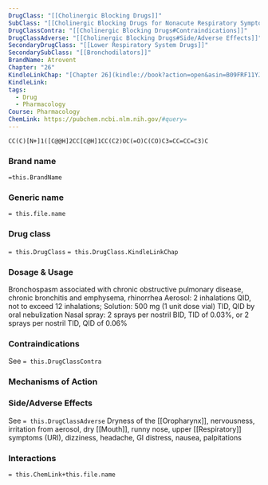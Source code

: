 ```yaml
---
DrugClass: "[[Cholinergic Blocking Drugs]]"
SubClass: "[[Cholinergic Blocking Drugs for Nonacute Respiratory Symptom Relief]]"
DrugClassContra: "[[Cholinergic Blocking Drugs#Contraindications]]"
DrugClassAdverse: "[[Cholinergic Blocking Drugs#Side/Adverse Effects]]"
SecondaryDrugClass: "[[Lower Respiratory System Drugs]]"
SecondarySubClass: "[[Bronchodilators]]"
BrandName: Atrovent
Chapter: "26"
KindleLinkChap: "[Chapter 26](kindle://book?action=open&asin=B09FRF11YJ&location=13703)"
KindleLink: 
tags:
  - Drug
  - Pharmacology
Course: Pharmacology
ChemLink: https://pubchem.ncbi.nlm.nih.gov/#query=
---
```

```smiles
CC(C)[N+]1([C@@H]2CC[C@H]1CC(C2)OC(=O)C(CO)C3=CC=CC=C3)C
```

### Brand name
`=this.BrandName`

### Generic name
`= this.file.name`

### Drug class 
`= this.DrugClass`
	`= this.DrugClass.KindleLinkChap`

### Dosage & Usage
Bronchospasm associated with chronic obstructive pulmonary disease, chronic bronchitis and emphysema, rhinorrhea 
Aerosol: 2 inhalations QID, not to exceed 12 inhalations; Solution: 500 mg (1 unit dose vial) TID, QID by oral nebulization 
Nasal spray: 2 sprays per nostril BID, TID of 0.03%, or 2 sprays per nostril TID, QID of 0.06%
### Contraindications
See `= this.DrugClassContra`

### Mechanisms of Action

### Side/Adverse Effects
See `= this.DrugClassAdverse`
Dryness of the [[Oropharynx]], nervousness, irritation from aerosol, dry [[Mouth]], runny nose, upper [[Respiratory]] symptoms (URI), dizziness, headache, GI distress, nausea, palpitations

### Interactions

`= this.ChemLink+this.file.name`

